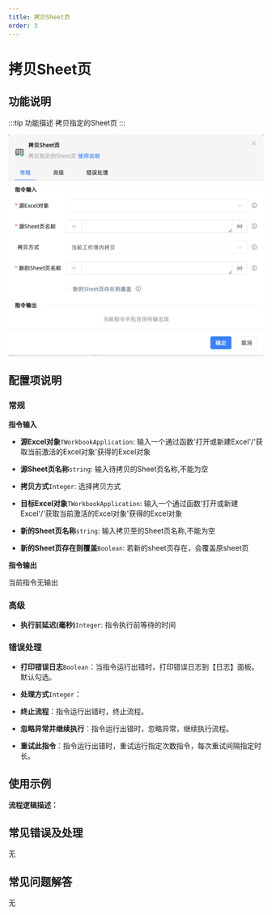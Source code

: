```yaml
---
title: 拷贝Sheet页
order: 3
---
```


# 拷贝Sheet页

## 功能说明

:::tip 功能描述
拷贝指定的Sheet页
:::

![拷贝Sheet页](../../../../assets/拷贝Sheet页_command.png)

## 配置项说明

### 常规

**指令输入**

- **源Excel对象**`TWorkbookApplication`: 输入一个通过函数'打开或新建Excel'/'获取当前激活的Excel对象'获得的Excel对象

- **源Sheet页名称**`string`: 输入待拷贝的Sheet页名称,不能为空

- **拷贝方式**`Integer`: 选择拷贝方式

- **目标Excel对象**`TWorkbookApplication`: 输入一个通过函数'打开或新建Excel'/'获取当前激活的Excel对象'获得的Excel对象

- **新的Sheet页名称**`string`: 输入拷贝至的Sheet页名称,不能为空

- **新的Sheet页存在则覆盖**`Boolean`: 若新的sheet页存在，会覆盖原sheet页


**指令输出**

当前指令无输出

### 高级

- **执行前延迟(毫秒)**`Integer`: 指令执行前等待的时间

### 错误处理

- **打印错误日志**`Boolean`：当指令运行出错时，打印错误日志到【日志】面板。默认勾选。

- **处理方式**`Integer`：

 - **终止流程**：指令运行出错时，终止流程。

 - **忽略异常并继续执行**：指令运行出错时，忽略异常，继续执行流程。

 - **重试此指令**：指令运行出错时，重试运行指定次数指令，每次重试间隔指定时长。

## 使用示例

**流程逻辑描述：** 

## 常见错误及处理

无

## 常见问题解答

无

